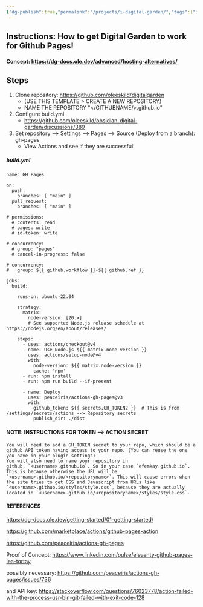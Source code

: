 ```yaml
---
{"dg-publish":true,"permalink":"/projects/i-digital-garden/","tags":["inbox","Portfolio","code","Projects"],"noteIcon":""}
---
```


## Instructions: How to get Digital Garden to work for Github Pages!

#### Concept:  https://dg-docs.ole.dev/advanced/hosting-alternatives/

## Steps
1) Clone repository:  https://github.com/oleeskild/digitalgarden 
	-  (USE THIS TEMPLATE > CREATE A NEW REPOSITORY)
	- NAME THE REPOSITORY "</GITHUBNAME/>.github.io"
2) Configure build.yml
	- https://github.com/oleeskild/obsidian-digital-garden/discussions/389
3) Set repository --> Settings --> Pages --> Source (Deploy from a branch): gh-pages 
	- View Actions and see if they are successful!
##### build.yml
```text
name: GH Pages

on:
  push:
    branches: [ "main" ]
  pull_request:
    branches: [ "main" ]

# permissions:
  # contents: read
  # pages: write
  # id-token: write

# concurrency:
  # group: "pages"
  # cancel-in-progress: false

# concurrency:
#   group: ${{ github.workflow }}-${{ github.ref }}

jobs:
  build:
  
    runs-on: ubuntu-22.04

    strategy:
      matrix:
        node-version: [20.x]
        # See supported Node.js release schedule at https://nodejs.org/en/about/releases/

    steps:
      - uses: actions/checkout@v4
      - name: Use Node.js ${{ matrix.node-version }}
        uses: actions/setup-node@v4
        with:
          node-version: ${{ matrix.node-version }}
          cache: 'npm'
      - run: npm install
      - run: npm run build --if-present

      - name: Deploy
        uses: peaceiris/actions-gh-pages@v3
        with:
          github_token: ${{ secrets.GH_TOKEN2 }}  # This is from /settings/secrets/actions --> Repository secrets
          publish_dir: ./dist
```

#### NOTE: INSTRUCTIONS FOR TOKEN --> ACTION SECRET

```text
You will need to add a GH_TOKEN secret to your repo, which should be a github API token having access to your repo. (You can reuse the one you have in your plugin settings)  
You will also need to name your repository in github, `<username>.github.io`. So in your case `efemkay.github.io`. This is because otherwise the URL will be  `<username>.github.io/<repositoryname>`. This will cause errors when the site tries to get CSS and Javascript from URLs like  `<username>.github.io/styles/style.css`, because they are actually located in `<username>.github.io/<repositoryname>/styles/style.css`.
```

#### REFERENCES
https://dg-docs.ole.dev/getting-started/01-getting-started/

https://github.com/marketplace/actions/github-pages-action

https://github.com/peaceiris/actions-gh-pages

Proof of Concept: https://www.linkedin.com/pulse/eleventy-github-pages-lea-tortay

possibly necessary: https://github.com/peaceiris/actions-gh-pages/issues/736

and API key: https://stackoverflow.com/questions/76023778/action-failed-with-the-process-usr-bin-git-failed-with-exit-code-128


